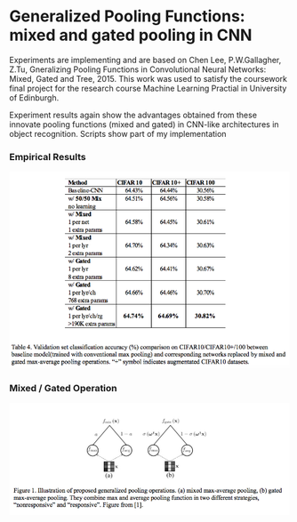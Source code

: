# Generalized Pooling Functions: mixed and gated pooling in CNN

Experiments are implementing and are based on Chen Lee, P.W.Gallagher, Z.Tu, Gneralizing Pooling Functions in Convolutional Neural Networks: Mixed, Gated and Tree, 2015. This work was used to satisfy the coursework final project for the research course Machine Learning Practial in University of Edinburgh.

Experiment results again show the advantages obtained from these innovate pooling functions (mixed and gated) in CNN-like architectures in object recognition. Scripts show part of my implementation

### Empirical Results

<img src=https://raw.githubusercontent.com/celisun/Generalized-Pooling-Functions-Mixed-and-Gated-in-Convolutional-Neural-Networks/master/table-comparison.png width="650">


### Mixed / Gated Operation
<img src=https://raw.githubusercontent.com/celisun/Generalized-Pooling-Functions-Mixed-and-Gated-in-Convolutional-Neural-Networks/master/graph.png width="650">


